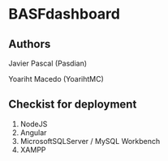 # BASFdashboard

## Authors

Javier Pascal (Pasdian)

Yoariht Macedo (YoarihtMC)

## Checkist for deployment

1. NodeJS
2. Angular
3. MicrosoftSQLServer / MySQL Workbench
4. XAMPP

